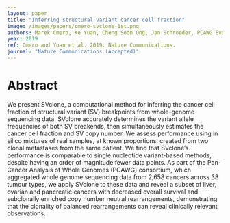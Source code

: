 ```yaml
---
layout: paper
title: "Inferring structural variant cancer cell fraction"
image: /images/papers/cmero-svclone-1st.png
authors: Marek Cmero, Ke Yuan, Cheng Soon Ong, Jan Schroeder, PCAWG Evolution and Heterogeneity Working Group, Niall Corcoran, Anthony Papenfuss, Christopher Hovens, Florian Markowetz, Geoff Macintyre, PCAWG Consortium.
year: 2019
ref: Cmero and Yuan et al. 2019. Nature Communications.
journal: "Nature Communications (Accepted)"
---
```


# Abstract
We present SVclone, a computational method for inferring the cancer cell fraction of structural variant (SV) breakpoints from whole-genome sequencing data. SVclone accurately determines the variant allele frequencies of both SV breakends, then simultaneously estimates the cancer cell fraction and SV copy number. We assess performance using in silico mixtures of real samples, at known proportions, created from two clonal metastases from the same patient. We find that SVclone’s performance is comparable to single nucleotide variant-based methods, despite having an order of magnitude fewer data points. As part of the Pan-Cancer Analysis of Whole Genomes (PCAWG) consortium, which aggregated whole genome sequencing data from 2,658 cancers across 38 tumour types, we apply SVclone to these data and reveal a subset of liver, ovarian and pancreatic cancers with decreased overall survival and subclonally enriched copy number neutral rearrangements, demonstrating that the clonality of balanced rearrangements can reveal clinically relevant observations.

